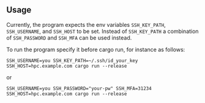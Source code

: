 ## Usage

Currently, the program expects the env variables `SSH_KEY_PATH`, `SSH_USERNAME`, and `SSH_HOST` to be set.
Instead of `SSH_KEY_PATH` a combination of `SSH_PASSWORD` and `SSH_MFA` can be used instead.

To run the program specify it before cargo run, for instance as follows:

```
SSH_USERNAME=you SSH_KEY_PATH=~/.ssh/id_your_key SSH_HOST=hpc.example.com cargo run --release
```

or 

```
SSH_USERNAME=you SSH_PASSWORD="your-pw" SSH_MFA=31234 SSH_HOST=hpc.example.com cargo run --release
```